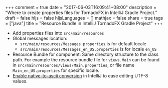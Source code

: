 +++
comment = true
date = "2017-06-03T16:09:41+08:00"
description = "Where to create properties files for TornadoFX in IntelliJ Gradle Project."
draft = false
hljs = false
hljsLanguages = []
mathjax = false
share = true
tags = ["java"]
title = "Resource Bundle in IntelliJ TornadoFX Gradle Project"
+++

- Add properties files into `src/main/resources`
- Global messages location:
	- `src/main/resources/Messages.properties` is for default locale
	- `src/main/resources/Messages_en_US.properties` is for locale `en_US`
- Resource Bundle for component: Same directory structure to the class path. For example the resource bundle file for `views.Main` can be found in `src/main/resources/views/Main.properties`, or file name `Main_en_US.properties` for specific locale.
- [Enable native-to-ascii conversion](https://www.jetbrains.com/help/idea/configuring-encoding-for-properties-files.html) in IntelliJ to ease editing UTF-8 values.
